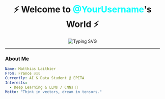 <!-- Futuristic / Neon GitHub Profile README -->

<h1 align="center">
  ⚡ Welcome to <span style="color:#00ffff;">@YourUsername</span>'s World ⚡
</h1>

<p align="center">
  <img src="https://readme-typing-svg.demolab.com?font=Orbitron&size=28&duration=3000&pause=1000&color=00FFFF&center=true&vCenter=true&width=600&lines=AI+Engineer+%7C+Data+Scientist;Open-Source+Enthusiast;Building+the+Future+with+Code" alt="Typing SVG" />
</p>

---

### About Me

```yaml
Name: Matthias Laithier
From: France 🇫🇷
Currently: AI & Data Student @ EPITA
Interests:
  - Deep Learning & LLMs / CNNs 🤖
Motto: "Think in vectors, dream in tensors."
